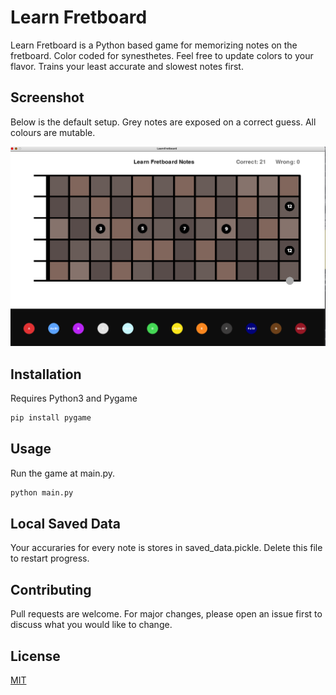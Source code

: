 # Learn Fretboard

Learn Fretboard is a Python based game for memorizing notes on the fretboard. Color coded for synesthetes.
Feel free to update colors to your flavor. 
Trains your least accurate and slowest notes first.

## Screenshot

Below is the default setup. Grey notes are exposed on a correct guess. All colours are mutable.

![screenshot](screenshot.png)

## Installation

Requires Python3 and Pygame

```bash
pip install pygame
```

## Usage

Run the game at main.py. 

```bash
python main.py
```

## Local Saved Data

Your accuraries for every note is stores in saved_data.pickle. Delete this file to restart progress.

## Contributing
Pull requests are welcome. For major changes, please open an issue first to discuss what you would like to change.


## License
[MIT](https://choosealicense.com/licenses/mit/)
